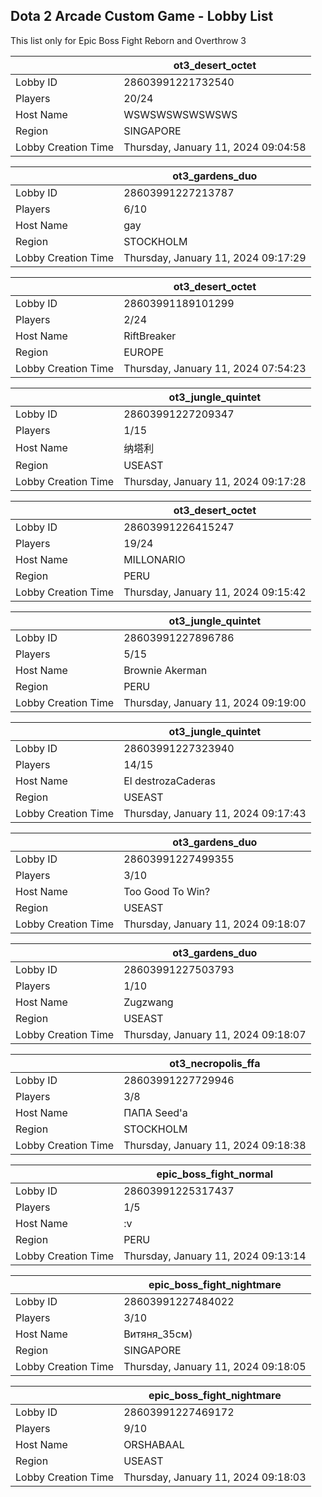 ## Dota 2 Arcade Custom Game - Lobby List

This list only for Epic Boss Fight Reborn and Overthrow 3

|  | ot3_desert_octet |
| ------ | ------ |
| Lobby ID | 28603991221732540 |
| Players | 20/24 |
| Host Name | WSWSWSWSWSWSWS |
| Region | SINGAPORE |
| Lobby Creation Time | Thursday, January 11, 2024 09:04:58 |


|  | ot3_gardens_duo |
| ------ | ------ |
| Lobby ID | 28603991227213787 |
| Players | 6/10 |
| Host Name | gay |
| Region | STOCKHOLM |
| Lobby Creation Time | Thursday, January 11, 2024 09:17:29 |


|  | ot3_desert_octet |
| ------ | ------ |
| Lobby ID | 28603991189101299 |
| Players | 2/24 |
| Host Name | RiftBreaker |
| Region | EUROPE |
| Lobby Creation Time | Thursday, January 11, 2024 07:54:23 |


|  | ot3_jungle_quintet |
| ------ | ------ |
| Lobby ID | 28603991227209347 |
| Players | 1/15 |
| Host Name | 纳塔利 |
| Region | USEAST |
| Lobby Creation Time | Thursday, January 11, 2024 09:17:28 |


|  | ot3_desert_octet |
| ------ | ------ |
| Lobby ID | 28603991226415247 |
| Players | 19/24 |
| Host Name | MILLONARIO |
| Region | PERU |
| Lobby Creation Time | Thursday, January 11, 2024 09:15:42 |


|  | ot3_jungle_quintet |
| ------ | ------ |
| Lobby ID | 28603991227896786 |
| Players | 5/15 |
| Host Name | Brownie Akerman |
| Region | PERU |
| Lobby Creation Time | Thursday, January 11, 2024 09:19:00 |


|  | ot3_jungle_quintet |
| ------ | ------ |
| Lobby ID | 28603991227323940 |
| Players | 14/15 |
| Host Name | El destrozaCaderas |
| Region | USEAST |
| Lobby Creation Time | Thursday, January 11, 2024 09:17:43 |


|  | ot3_gardens_duo |
| ------ | ------ |
| Lobby ID | 28603991227499355 |
| Players | 3/10 |
| Host Name | Too Good To Win? |
| Region | USEAST |
| Lobby Creation Time | Thursday, January 11, 2024 09:18:07 |


|  | ot3_gardens_duo |
| ------ | ------ |
| Lobby ID | 28603991227503793 |
| Players | 1/10 |
| Host Name | Zugzwang |
| Region | USEAST |
| Lobby Creation Time | Thursday, January 11, 2024 09:18:07 |


|  | ot3_necropolis_ffa |
| ------ | ------ |
| Lobby ID | 28603991227729946 |
| Players | 3/8 |
| Host Name | ПАПА Seed'a |
| Region | STOCKHOLM |
| Lobby Creation Time | Thursday, January 11, 2024 09:18:38 |


|  | epic_boss_fight_normal |
| ------ | ------ |
| Lobby ID | 28603991225317437 |
| Players | 1/5 |
| Host Name | :v |
| Region | PERU |
| Lobby Creation Time | Thursday, January 11, 2024 09:13:14 |


|  | epic_boss_fight_nightmare |
| ------ | ------ |
| Lobby ID | 28603991227484022 |
| Players | 3/10 |
| Host Name | Витяня_35см) |
| Region | SINGAPORE |
| Lobby Creation Time | Thursday, January 11, 2024 09:18:05 |


|  | epic_boss_fight_nightmare |
| ------ | ------ |
| Lobby ID | 28603991227469172 |
| Players | 9/10 |
| Host Name | ORSHABAAL |
| Region | USEAST |
| Lobby Creation Time | Thursday, January 11, 2024 09:18:03 |


